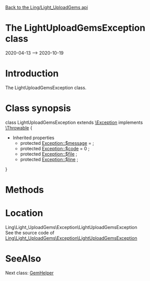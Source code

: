 [Back to the Ling/Light_UploadGems api](https://github.com/lingtalfi/Light_UploadGems/blob/master/doc/api/Ling/Light_UploadGems.md)



The LightUploadGemsException class
================
2020-04-13 --> 2020-10-19






Introduction
============

The LightUploadGemsException class.



Class synopsis
==============


class <span class="pl-k">LightUploadGemsException</span> extends [\Exception](http://php.net/manual/en/class.exception.php) implements [\Throwable](http://php.net/manual/en/class.throwable.php) {

- Inherited properties
    - protected  [Exception::$message](#property-message) =  ;
    - protected  [Exception::$code](#property-code) = 0 ;
    - protected  [Exception::$file](#property-file) ;
    - protected  [Exception::$line](#property-line) ;

}






Methods
==============






Location
=============
Ling\Light_UploadGems\Exception\LightUploadGemsException<br>
See the source code of [Ling\Light_UploadGems\Exception\LightUploadGemsException](https://github.com/lingtalfi/Light_UploadGems/blob/master/Exception/LightUploadGemsException.php)



SeeAlso
==============
Next class: [GemHelper](https://github.com/lingtalfi/Light_UploadGems/blob/master/doc/api/Ling/Light_UploadGems/GemHelper/GemHelper.md)<br>
